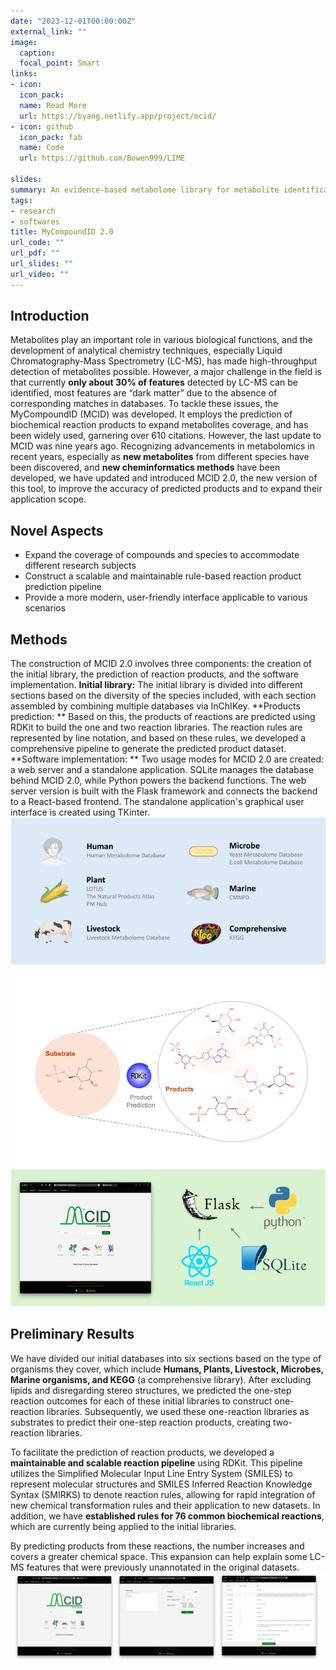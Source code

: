 ```yaml
---
date: "2023-12-01T00:00:00Z"
external_link: ""
image:
  caption:
  focal_point: Smart
links:
- icon: 
  icon_pack: 
  name: Read More
  url: https://byang.netlify.app/project/mcid/
- icon: github
  icon_pack: fab
  name: Code
  url: https://github.com/Bowen999/LIME

slides:
summary: An evidence-based metabolome library for metabolite identification
tags:
- research
- softwares
title: MyCompoundID 2.0
url_code: ""
url_pdf: ""
url_slides: ""
url_video: ""
---
```


## Introduction
Metabolites play an important role in various biological functions, and the development of analytical chemistry techniques, especially Liquid Chromatography-Mass Spectrometry (LC-MS), has made high-throughput detection of metabolites possible. However, a major challenge in the field is that currently **only about 30% of features** detected by LC-MS can be identified, most features are “dark matter” due to the absence of corresponding matches in databases. To tackle these issues, the MyCompoundID (MCID) was developed. It employs the prediction of biochemical reaction products to expand metabolites coverage, and has been widely used, garnering over 610 citations. However, the last update to MCID was nine years ago. Recognizing advancements in metabolomics in recent years, especially as **new metabolites** from different species have been discovered, and **new cheminformatics methods** have been developed, we have updated and introduced MCID 2.0, the new version of this tool, to improve the accuracy of predicted products and to expand their application scope.

## Novel Aspects
* Expand the coverage of compounds and species to accommodate different research subjects
* Construct a scalable and maintainable rule-based reaction product prediction pipeline
* Provide a more modern, user-friendly interface applicable to various scenarios


## Methods
The construction of MCID 2.0 involves three components: the creation of the initial library, the prediction of reaction products, and the software implementation.
**Initial library:**
The initial library is divided into different sections based on the diversity of the species included, with each section assembled by combining multiple databases via InChIKey.
**Products prediction: **
Based on this, the products of reactions are predicted using RDKit to build the one and two reaction libraries. The reaction rules are represented by line notation, and based on these rules, we developed a comprehensive pipeline to generate the predicted product dataset.
**Software implementation: **
Two usage modes for MCID 2.0 are created: a web server and a standalone application. SQLite manages the database behind MCID 2.0, while Python powers the backend functions. The web server version is built with the Flask framework and connects the backend to a React-based frontend. The standalone application's graphical user interface is created using TKinter.
![Figure_1](./Figure1.png)

## Preliminary Results 
We have divided our initial databases into six sections based on the type of organisms they cover, which include **Humans, Plants, Livestock, Microbes, Marine organisms, and KEGG** (a comprehensive library). After excluding lipids and disregarding stereo structures, we predicted the one-step reaction outcomes for each of these initial libraries to construct one-reaction libraries. Subsequently, we used these one-reaction libraries as substrates to predict their one-step reaction products, creating two-reaction libraries.

To facilitate the prediction of reaction products, we developed a **maintainable and scalable reaction pipeline** using RDKit. This pipeline utilizes the Simplified Molecular Input Line Entry System (SMILES) to represent molecular structures and SMILES Inferred Reaction Knowledge Syntax (SMIRKS) to denote reaction rules, allowing for rapid integration of new chemical transformation rules and their application to new datasets. In addition, we have **established rules for 76 common biochemical reactions**, which are currently being applied to the initial libraries.

By predicting products from these reactions, the number increases and covers a greater chemical space. This expansion can help explain some LC-MS features that were previously unannotated in the original datasets.
![Figure_1](./Figure2.png)

